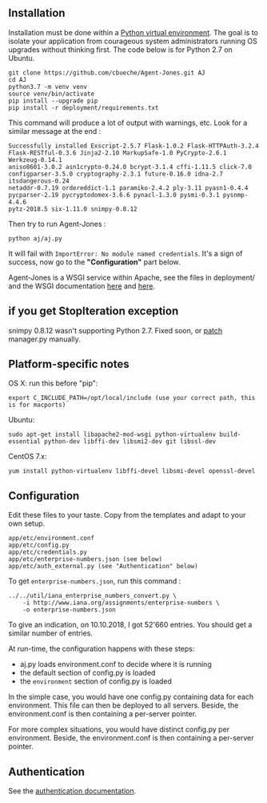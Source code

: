 Installation
------------

Installation must be done within a [Python virtual environment](http://www.virtualenv.org/). The goal is to isolate your application from courageous system administrators running OS upgrades without thinking first. The code below is for Python 2.7 on Ubuntu.

    git clone https://github.com/cbueche/Agent-Jones.git AJ
    cd AJ
    python3.7 -m venv venv
    source venv/bin/activate
    pip install --upgrade pip
    pip install -r deployment/requirements.txt

This command will produce a lot of output with warnings, etc. Look for a similar message at the end :

    Successfully installed Exscript-2.5.7 Flask-1.0.2 Flask-HTTPAuth-3.2.4
    Flask-RESTful-0.3.6 Jinja2-2.10 MarkupSafe-1.0 PyCrypto-2.6.1 Werkzeug-0.14.1
    aniso8601-3.0.2 asn1crypto-0.24.0 bcrypt-3.1.4 cffi-1.11.5 click-7.0
    configparser-3.5.0 cryptography-2.3.1 future-0.16.0 idna-2.7 itsdangerous-0.24
    netaddr-0.7.19 ordereddict-1.1 paramiko-2.4.2 ply-3.11 pyasn1-0.4.4
    pycparser-2.19 pycryptodomex-3.6.6 pynacl-1.3.0 pysmi-0.3.1 pysnmp-4.4.6
    pytz-2018.5 six-1.11.0 snimpy-0.8.12

Then try to run Agent-Jones :

    python aj/aj.py

It will fail with `ImportError: No module named credentials`. It's a sign of success, now go to the **"Configuration"** part below.

Agent-Jones is a WSGI service within Apache, see the files in deployment/ and the WSGI documentation [here](https://github.com/GrahamDumpleton/mod_wsgi) and [here](http://modwsgi.readthedocs.io/en/develop/).

## if you get StopIteration exception

snimpy 0.8.12 wasn't supporting Python 2.7. Fixed soon, or [patch](https://github.com/vincentbernat/snimpy/issues/83) manager.py manually.

Platform-specific notes
-----------------------

OS X: run this before "pip":

    export C_INCLUDE_PATH=/opt/local/include (use your correct path, this is for macports)

Ubuntu:

    sudo apt-get install libapache2-mod-wsgi python-virtualenv build-essential python-dev libffi-dev libsmi2-dev git libssl-dev

CentOS 7.x:

    yum install python-virtualenv libffi-devel libsmi-devel openssl-devel

Configuration
-------------

Edit these files to your taste. Copy from the templates and adapt to your own setup.

	app/etc/environment.conf
    app/etc/config.py
    app/etc/credentials.py
    app/etc/enterprise-numbers.json (see below)
    app/etc/auth_external.py (see "Authentication" below)

To get `enterprise-numbers.json`, run this command :

    ../../util/iana_enterprise_numbers_convert.py \
        -i http://www.iana.org/assignments/enterprise-numbers \
        -o enterprise-numbers.json

To give an indication, on 10.10.2018, I got 52'660 entries. You should get a similar number of entries.

At run-time, the configuration happens with these steps:

- aj.py loads environment.conf to decide where it is running
- the default section of config.py is loaded
- the `environment` section of config.py is loaded

In the simple case, you would have one config.py containing data for each environment. This file can then be deployed to all servers. Beside, the environment.conf is then containing a per-server pointer.

For more complex situations, you would have distinct config.py per environment. Beside, the environment.conf is then containing a per-server pointer.

Authentication
--------------

See the [authentication documentation](authentication.md).
